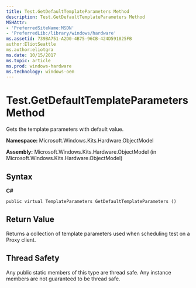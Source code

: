 ```yaml
---
title: Test.GetDefaultTemplateParameters Method
description: Test.GetDefaultTemplateParameters Method
MSHAttr:
- 'PreferredSiteName:MSDN'
- 'PreferredLib:/library/windows/hardware'
ms.assetid: 739BA751-A2D0-4B75-96CB-424D591825FB
author:EliotSeattle
ms.author:eliotgra
ms.date: 10/15/2017
ms.topic: article
ms.prod: windows-hardware
ms.technology: windows-oem
---
```


# Test.GetDefaultTemplateParameters Method


Gets the template parameters with default value.

**Namespace:** Microsoft.Windows.Kits.Hardware.ObjectModel

**Assembly:** Microsoft.Windows.Kits.Hardware.ObjectModel (in Microsoft.Windows.Kits.Hardware.ObjectModel)

## <span id="Syntax"></span><span id="syntax"></span><span id="SYNTAX"></span>Syntax


**C#**

`public virtual TemplateParameters GetDefaultTemplateParameters ()`

## <span id="Return_Value"></span><span id="return_value"></span><span id="RETURN_VALUE"></span>Return Value


Returns a collection of template parameters used when scheduling test on a Proxy client.

## <span id="Thread_Safety"></span><span id="thread_safety"></span><span id="THREAD_SAFETY"></span>Thread Safety


Any public static members of this type are thread safe. Any instance members are not guaranteed to be thread safe.

 

 






